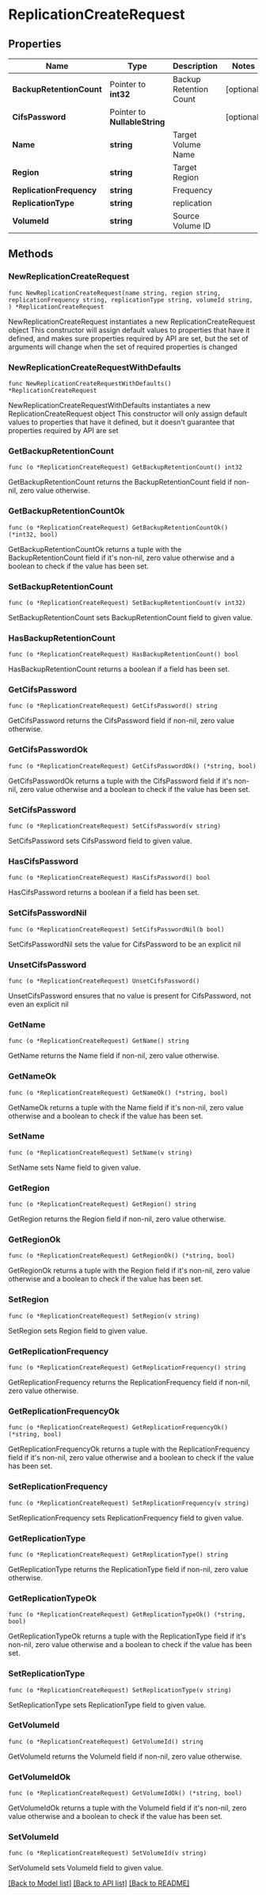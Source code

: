 # ReplicationCreateRequest

## Properties

Name | Type | Description | Notes
------------ | ------------- | ------------- | -------------
**BackupRetentionCount** | Pointer to **int32** | Backup Retention Count | [optional] 
**CifsPassword** | Pointer to **NullableString** |  | [optional] 
**Name** | **string** | Target Volume Name | 
**Region** | **string** | Target Region | 
**ReplicationFrequency** | **string** | Frequency | 
**ReplicationType** | **string** | replication | 
**VolumeId** | **string** | Source Volume ID | 

## Methods

### NewReplicationCreateRequest

`func NewReplicationCreateRequest(name string, region string, replicationFrequency string, replicationType string, volumeId string, ) *ReplicationCreateRequest`

NewReplicationCreateRequest instantiates a new ReplicationCreateRequest object
This constructor will assign default values to properties that have it defined,
and makes sure properties required by API are set, but the set of arguments
will change when the set of required properties is changed

### NewReplicationCreateRequestWithDefaults

`func NewReplicationCreateRequestWithDefaults() *ReplicationCreateRequest`

NewReplicationCreateRequestWithDefaults instantiates a new ReplicationCreateRequest object
This constructor will only assign default values to properties that have it defined,
but it doesn't guarantee that properties required by API are set

### GetBackupRetentionCount

`func (o *ReplicationCreateRequest) GetBackupRetentionCount() int32`

GetBackupRetentionCount returns the BackupRetentionCount field if non-nil, zero value otherwise.

### GetBackupRetentionCountOk

`func (o *ReplicationCreateRequest) GetBackupRetentionCountOk() (*int32, bool)`

GetBackupRetentionCountOk returns a tuple with the BackupRetentionCount field if it's non-nil, zero value otherwise
and a boolean to check if the value has been set.

### SetBackupRetentionCount

`func (o *ReplicationCreateRequest) SetBackupRetentionCount(v int32)`

SetBackupRetentionCount sets BackupRetentionCount field to given value.

### HasBackupRetentionCount

`func (o *ReplicationCreateRequest) HasBackupRetentionCount() bool`

HasBackupRetentionCount returns a boolean if a field has been set.

### GetCifsPassword

`func (o *ReplicationCreateRequest) GetCifsPassword() string`

GetCifsPassword returns the CifsPassword field if non-nil, zero value otherwise.

### GetCifsPasswordOk

`func (o *ReplicationCreateRequest) GetCifsPasswordOk() (*string, bool)`

GetCifsPasswordOk returns a tuple with the CifsPassword field if it's non-nil, zero value otherwise
and a boolean to check if the value has been set.

### SetCifsPassword

`func (o *ReplicationCreateRequest) SetCifsPassword(v string)`

SetCifsPassword sets CifsPassword field to given value.

### HasCifsPassword

`func (o *ReplicationCreateRequest) HasCifsPassword() bool`

HasCifsPassword returns a boolean if a field has been set.

### SetCifsPasswordNil

`func (o *ReplicationCreateRequest) SetCifsPasswordNil(b bool)`

 SetCifsPasswordNil sets the value for CifsPassword to be an explicit nil

### UnsetCifsPassword
`func (o *ReplicationCreateRequest) UnsetCifsPassword()`

UnsetCifsPassword ensures that no value is present for CifsPassword, not even an explicit nil
### GetName

`func (o *ReplicationCreateRequest) GetName() string`

GetName returns the Name field if non-nil, zero value otherwise.

### GetNameOk

`func (o *ReplicationCreateRequest) GetNameOk() (*string, bool)`

GetNameOk returns a tuple with the Name field if it's non-nil, zero value otherwise
and a boolean to check if the value has been set.

### SetName

`func (o *ReplicationCreateRequest) SetName(v string)`

SetName sets Name field to given value.


### GetRegion

`func (o *ReplicationCreateRequest) GetRegion() string`

GetRegion returns the Region field if non-nil, zero value otherwise.

### GetRegionOk

`func (o *ReplicationCreateRequest) GetRegionOk() (*string, bool)`

GetRegionOk returns a tuple with the Region field if it's non-nil, zero value otherwise
and a boolean to check if the value has been set.

### SetRegion

`func (o *ReplicationCreateRequest) SetRegion(v string)`

SetRegion sets Region field to given value.


### GetReplicationFrequency

`func (o *ReplicationCreateRequest) GetReplicationFrequency() string`

GetReplicationFrequency returns the ReplicationFrequency field if non-nil, zero value otherwise.

### GetReplicationFrequencyOk

`func (o *ReplicationCreateRequest) GetReplicationFrequencyOk() (*string, bool)`

GetReplicationFrequencyOk returns a tuple with the ReplicationFrequency field if it's non-nil, zero value otherwise
and a boolean to check if the value has been set.

### SetReplicationFrequency

`func (o *ReplicationCreateRequest) SetReplicationFrequency(v string)`

SetReplicationFrequency sets ReplicationFrequency field to given value.


### GetReplicationType

`func (o *ReplicationCreateRequest) GetReplicationType() string`

GetReplicationType returns the ReplicationType field if non-nil, zero value otherwise.

### GetReplicationTypeOk

`func (o *ReplicationCreateRequest) GetReplicationTypeOk() (*string, bool)`

GetReplicationTypeOk returns a tuple with the ReplicationType field if it's non-nil, zero value otherwise
and a boolean to check if the value has been set.

### SetReplicationType

`func (o *ReplicationCreateRequest) SetReplicationType(v string)`

SetReplicationType sets ReplicationType field to given value.


### GetVolumeId

`func (o *ReplicationCreateRequest) GetVolumeId() string`

GetVolumeId returns the VolumeId field if non-nil, zero value otherwise.

### GetVolumeIdOk

`func (o *ReplicationCreateRequest) GetVolumeIdOk() (*string, bool)`

GetVolumeIdOk returns a tuple with the VolumeId field if it's non-nil, zero value otherwise
and a boolean to check if the value has been set.

### SetVolumeId

`func (o *ReplicationCreateRequest) SetVolumeId(v string)`

SetVolumeId sets VolumeId field to given value.



[[Back to Model list]](../README.md#documentation-for-models) [[Back to API list]](../README.md#documentation-for-api-endpoints) [[Back to README]](../README.md)


